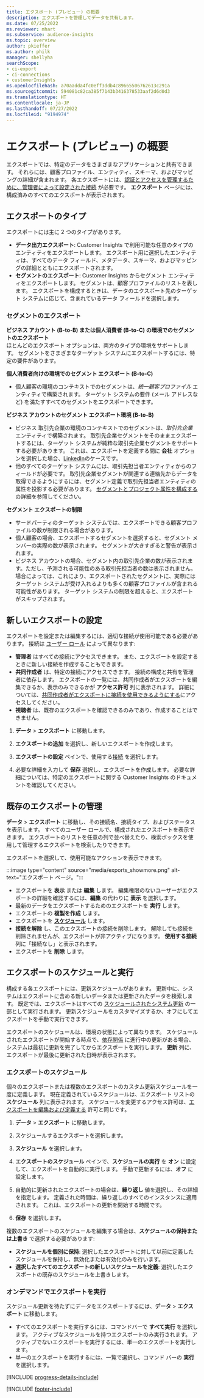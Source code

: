 ```yaml
---
title: エクスポート (プレビュー) の概要
description: エクスポートを管理してデータを共有します。
ms.date: 07/25/2022
ms.reviewer: mhart
ms.subservice: audience-insights
ms.topic: overview
author: pkieffer
ms.author: philk
manager: shellyha
searchScope:
- ci-export
- ci-connections
- customerInsights
ms.openlocfilehash: a70aadda4fc0eff3ddb4c89665506762613c291a
ms.sourcegitcommit: 594081c82ca385f7143b3416378533aaf2d6d0d3
ms.translationtype: HT
ms.contentlocale: ja-JP
ms.lasthandoff: 07/27/2022
ms.locfileid: "9194974"
---
```

# <a name="exports-preview-overview"></a>エクスポート (プレビュー) の概要

 エクスポートでは、特定のデータをさまざまなアプリケーションと共有できます。 それらには、顧客プロファイル、エンティティ、スキーマ、およびマッピングの詳細が含まれます。 各エクスポートには、[認証とアクセスを管理するために、管理者によって設定された接続](connections.md) が必要です。 **エクスポート** ページには、構成済みのすべてのエクスポートが表示されます。

## <a name="export-types"></a>エクスポートのタイプ

エクスポートには主に 2 つのタイプがあります。  

- **データ出力エクスポート**: Customer Insights で利用可能な任意のタイプのエンティティをエクスポートします。 エクスポート用に選択したエンティティは、すべてのデータ フィールド、メタデータ、スキーマ、およびマッピングの詳細とともにエクスポートされます。
- **セグメントのエクスポート**: Customer Insights からセグメント エンティティをエクスポートします。 セグメントは、顧客プロファイルのリストを表します。 エクスポートを構成するときは、データのエクスポート先のターゲット システムに応じて、含まれているデータ フィールドを選択します。

### <a name="export-segments"></a>セグメントのエクスポート

**ビジネス アカウント (B-to-B) または個人消費者 (B-to-C) の環境でのセグメントのエクスポート**  
ほとんどのエクスポート オプションは、両方のタイプの環境をサポートします。 セグメントをさまざまなターゲット システムにエクスポートするには、特定の要件があります。 

**個人消費者向けの環境でのセグメント エクスポート (B-to-C)**  
- 個人顧客の環境のコンテキストでのセグメントは、*統一顧客プロファイル* エンティティで構築されます。 ターゲット システムの要件 (メール アドレスなど) を満たすすべてのセグメントをエクスポートできます。

**ビジネス アカウントのセグメント エクスポート環境 (B-to-B)**  
- ビジネス 取引先企業の環境のコンテキストでのセグメントは、*取引先企業* エンティティで構築されます。 取引先企業セグメントをそのままエクスポートするには、ターゲット システムが純粋な取引先企業セグメントをサポートする必要があります。 これは、エクスポートを定義する間に **会社** オプションを選択した場合、[LinkedIn](export-linkedin-ads.md)のケースです。
- 他のすべてのターゲット システムには、取引先担当者エンティティからのフィールドが必要です。 取引先企業セグメントが関連する連絡先からデータを取得できるようにするには、セグメント定義で取引先担当者エンティティの属性を投影する必要があります。 [セグメントとプロジェクト属性を構成する](segment-builder.md)の詳細を参照してください。

**セグメント エクスポートの制限**  
- サードパーティのターゲット システムでは、エクスポートできる顧客プロファイルの数が制限される場合があります。 
- 個人顧客の場合、エクスポートするセグメントを選択すると、セグメント メンバーの実際の数が表示されます。 セグメントが大きすぎると警告が表示されます。 
- ビジネス アカウントの場合、セグメント内の取引先企業の数が表示されます。ただし、予測される可能性のある取引先担当者の数は表示されません。 場合によっては、これにより、エクスポートされたセグメントに、実際にはターゲット システムが受け入れるよりも多くの顧客プロファイルが含まれる可能性があります。 ターゲット システムの制限を超えると、エクスポートがスキップされます。

## <a name="set-up-a-new-export"></a>新しいエクスポートの設定

エクスポートを設定または編集するには、適切な接続が使用可能である必要があります。 接続は [ユーザー ロール](permissions.md) によって異なります:
- **管理者** はすべての接続にアクセスできます。 また、エクスポートを設定するときに新しい接続を作成することもできます。
- **共同作成者** は、特定の接続にアクセスできます。 接続の構成と共有を管理者に依存します。 エクスポートの一覧には、共同作成者がエクスポートを編集できるか、表示のみできるかが **アクセス許可** 列に表示されます。 詳細については、[共同作成者がエクスポートに接続を使用できるようにする](connections.md#allow-contributors-to-use-a-connection-for-exports)にアクセスしてください。
- **視聴者** は、既存のエクスポートを確認できるのみであり、作成することはできません。

1. **データ** > **エクスポート** に移動します。

1. **エクスポートの追加** を選択し、新しいエクスポートを作成します。

1. **エクスポートの設定** ペインで、使用する[接続](connections.md) を選択します。

1. 必要な詳細を入力して **保存** 選択し、エクスポートを作成します。 必要な詳細については、特定のエクスポートに関する Customer Insights のドキュメントを確認してください。

## <a name="manage-existing-exports"></a>既存のエクスポートの管理

**データ** > **エクスポート** に移動し、その接続名、接続タイプ、およびステータスを表示します。 すべてのユーザー ロールで、構成されたエクスポートを表示できます。 エクスポートのリストを任意の列で並べ替えたり、検索ボックスを使用して管理するエクスポートを検索したりできます。

エクスポートを選択して、使用可能なアクションを表示できます。

:::image type="content" source="media/exports_showmore.png" alt-text="エクスポート ページ。":::

- エクスポートを **表示** または **編集** します。 編集権限のないユーザーがエクスポートの詳細を確認するには、**編集** の代わりに **表示** を選択します。
- 最新のデータをエクスポートするためのエクスポートを **実行** します。
- エクスポートの **複製を作成** します。
- エクスポートを **[スケジュール](#schedule-and-run-exports)** します。
- **接続を解除** し、このエクスポートの接続を削除します。 解除しても接続を削除されませんが、エクスポートが非アクティブになります。 **使用する接続** 列に「接続なし」と表示されます。
- エクスポートを **削除** します。

## <a name="schedule-and-run-exports"></a>エクスポートのスケジュールと実行

構成する各エクスポートには、更新スケジュールがあります。 更新中に、システムはエクスポートに含める新しいデータまたは更新されたデータを検索します。 既定では、エクスポートはすべての [スケジュールされたシステム更新](system.md#schedule-tab) の一部として実行されます。 更新スケジュールをカスタマイズするか、オフにしてエクスポートを手動で実行できます。

エクスポートのスケジュールは、環境の状態によって異なります。 スケジュールされたエクスポートが開始する時点で、[依存関係](system.md#refresh-processes) に進行中の更新がある場合、システムは最初に更新を完了してからエクスポートを実行します。 **更新** 列に、エクスポートが最後に更新された日時が表示されます。

### <a name="schedule-exports"></a>エクスポートのスケジュール

個々のエクスポートまたは複数のエクスポートのカスタム更新スケジュールを一度に定義します。 現在定義されているスケジュールは、エクスポート リストの **スケジュール** 列に表示されます。 スケジュールを変更するアクセス許可は、[エクスポートを編集および定義する](export-destinations.md#set-up-a-new-export) 許可と同じです。

1. **データ** > **エクスポート** に移動します。

1. スケジュールするエクスポートを選択します。

1. **スケジュール** を選択します。

1. **エクスポートのスケジュール** ペインで、**スケジュールの実行** を **オン** に設定して、エクスポートを自動的に実行します。 手動で更新するには、**オフ** に設定します。

1. 自動的に更新されたエクスポートの場合は、**繰り返し** 値を選択し、その詳細を指定します。 定義された時間は、繰り返しのすべてのインスタンスに適用されます。 これは、エクスポートの更新を開始する時間です。

1. **保存** を選択します。

複数のエクスポートのスケジュールを編集する場合は、**スケジュールの保持または上書き** で選択する必要があります:

- **スケジュールを個別に保持**: 選択したエクスポートに対して以前に定義したスケジュールを保持し、無効化または有効化のみを行います。
- **選択したすべてのエクスポートの新しいスケジュールを定義**: 選択したエクスポートの既存のスケジュールを上書きします。

### <a name="run-exports-on-demand"></a>オンデマンドでエクスポートを実行

スケジュール更新を待たずにデータをエクスポートするには、**データ** > **エクスポート** に移動します。

- すべてのエクスポートを実行するには、コマンドバーで **すべて実行** を選択します。 アクティブなスケジュールを持つエクスポートのみ実行されます。 アクティブでないエクスポートを実行するには、単一のエクスポートを実行します。
- 単一のエクスポートを実行するには、一覧で選択し、コマンド バーの **実行** を選択します。

[!INCLUDE [progress-details-include](includes/progress-details-pane.md)]


[!INCLUDE [footer-include](includes/footer-banner.md)]
